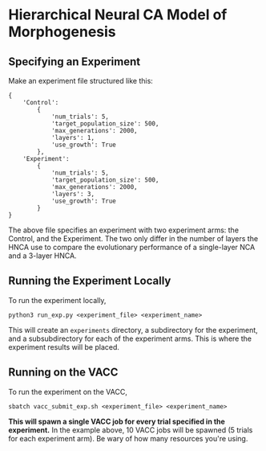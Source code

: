# Hierarchical Neural CA Model of Morphogenesis

## Specifying an Experiment

Make an experiment file structured like this:
```
{
    'Control':
        {
            'num_trials': 5,
            'target_population_size': 500,
            'max_generations': 2000,
            'layers': 1,
            'use_growth': True
        },
    'Experiment':
        {
            'num_trials': 5,
            'target_population_size': 500,
            'max_generations': 2000,
            'layers': 3,
            'use_growth': True
        }
}
```

The above file specifies an experiment with two experiment arms: the Control, and the Experiment. The two only differ in the number of layers the HNCA use to compare the evolutionary performance of a single-layer NCA and a 3-layer HNCA. 

## Running the Experiment Locally

To run the experiment locally, 

```
python3 run_exp.py <experiment_file> <experiment_name>
```

This will create an `experiments` directory, a subdirectory for the experiment, and a subsubdirectory for each of the experiment arms. This is where the experiment results will be placed. 

## Running on the VACC

To run the experiment on the VACC, 

```
sbatch vacc_submit_exp.sh <experiment_file> <experiment_name>
```

**This will spawn a single VACC job for every trial specified in the experiment.** In the example above, 10 VACC jobs will be spawned (5 trials for each experiment arm). Be wary of how many resources you're using.

